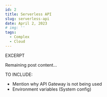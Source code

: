 ```yaml
---
id: 2
title: Serverless API
slug: serverless-api
date: April 2, 2023
# img: ''
tags: 
  - Complex
  - Cloud
---
```


EXCERPT
<!--more-->

Remaining post content...


TO INCLUDE:

- Mention why API Gateway is not being used
- Environment variables (System config)
